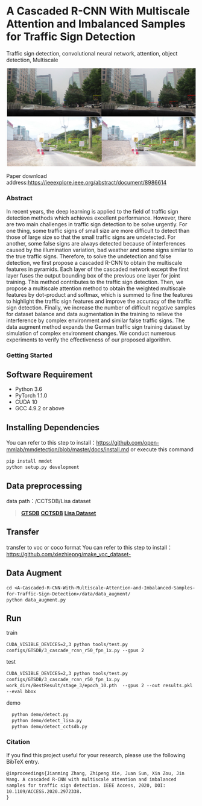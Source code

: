
# A Cascaded R-CNN With Multiscale Attention and Imbalanced Samples for Traffic Sign Detection
Traffic sign detection, convolutional neural network, attention, object detection, Multiscale

![demo image](readme/test.png) 

Paper download address:https://ieeexplore.ieee.org/abstract/document/8986614
### Abstract 

In recent years, the deep learning is applied to the field of traffic sign detection methods which achieves excellent performance. However, there are two main challenges in traffic sign detection to be solve urgently. For one thing, some traffic signs of small size are more difficult to detect than those of large size so that the small traffic signs are undetected. For another, some false signs are always detected because of interferences caused by the illumination variation, bad weather and some signs similar to the true traffic signs. Therefore, to solve the undetection and false detection, we first propose a cascaded R-CNN to obtain the multiscale features in pyramids. Each layer of the cascaded network except the first layer fuses the output bounding box of the previous one layer for joint training. This method contributes to the traffic sign detection. Then, we propose a multiscale attention method to obtain the weighted multiscale features by dot-product and softmax, which is summed to fine the features to highlight the traffic sign features and improve the accuracy of the traffic sign detection. Finally, we increase the number of difficult negative samples for dataset balance and data augmentation in the training to relieve the interference by complex environment and similar false traffic signs. The data augment method expands the German traffic sign training dataset by simulation of complex environment changes. We conduct numerous experiments to verify the effectiveness of our proposed algorithm.

### Getting Started
## Software Requirement
- Python 3.6
- PyTorch 1.1.0
- CUDA 10
- GCC 4.9.2 or above

## Installing Dependencies
You can refer to this step to install：https://github.com/open-mmlab/mmdetection/blob/master/docs/install.md
or execute this command
```
pip install mmdet
python setup.py development
```
## Data preprocessing
data path：/CCTSDB/Lisa dataset
> [**GTSDB**](http://benchmark.ini.rub.de/?section=gtsdb&subsection=dataset#SNIPPETS)
> [**CCTSDB**](https://github.com/csust7zhangjm/CCTSDB)
> [**Lisa Dataset**](https://www.kaggle.com/mbornoe/lisa-traffic-light-dataset)

## Transfer
transfer to voc or coco format
You can refer to this step to install：https://github.com/xiezhiepng/make_voc_dataset-

## Data Augment
```
cd <A-Cascaded-R-CNN-With-Multiscale-Attention-and-Imbalanced-Samples-for-Traffic-Sign-Detection>/data/data_augment/
python data_augment.py
```

## Run
train
```
CUDA_VISIBLE_DEVICES=2,3 python tools/test.py configs/GTSDB/3_cascade_rcnn_r50_fpn_1x.py --gpus 2
```
  
test
```
CUDA_VISIBLE_DEVICES=2,3 python tools/test.py configs/GTSDB/3_cascade_rcnn_r50_fpn_1x.py work_dirs/BestResult/stage_3/epoch_10.pth  --gpus 2 --out results.pkl --eval bbox
```
  
demo
```
  python demo/detect.py
  python demo/detect_lisa.py
  python demo/detect_cctsdb.py
```

### Citation

If you find this project useful for your research, please use the following BibTeX entry.

    @inproceedings{Jianming Zhang, Zhipeng Xie, Juan Sun, Xin Zou, Jin Wang. A cascaded R-CNN with multiscale attention and imbalanced samples for traffic sign detection. IEEE Access, 2020, DOI: 10.1109/ACCESS.2020.2972338.
    }

